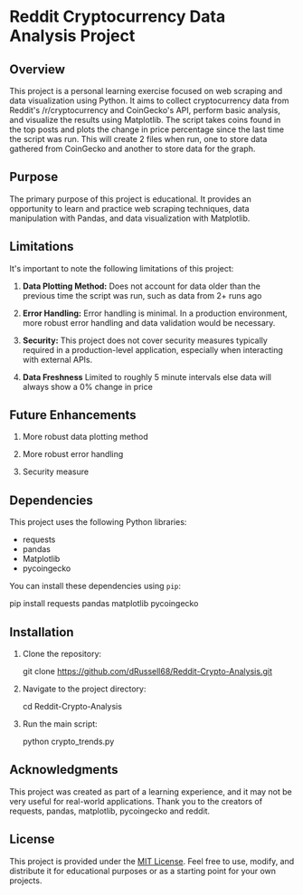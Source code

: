 # Reddit Cryptocurrency Data Analysis Project

## Overview

This project is a personal learning exercise focused on web scraping and data visualization using Python. It aims to collect cryptocurrency data from Reddit's /r/cryptocurrency and CoinGecko's API, perform basic analysis, and visualize the results using Matplotlib. The script takes coins found in the top posts and plots the change in price percentage since the last time the script was run. This will create 2 files when run, one to store data gathered from CoinGecko and another to store data for the graph.

## Purpose

The primary purpose of this project is educational. It provides an opportunity to learn and practice web scraping techniques, data manipulation with Pandas, and data visualization with Matplotlib.

## Limitations

It's important to note the following limitations of this project:

1. **Data Plotting Method:** Does not account for data older than the previous time the script was run, such as data from 2+ runs ago

2. **Error Handling:** Error handling is minimal. In a production environment, more robust error handling and data validation would be necessary.

3. **Security:** This project does not cover security measures typically required in a production-level application, especially when interacting with external APIs.
4. **Data Freshness** Limited to roughly 5 minute intervals else data will always show a 0% change in price 

## Future Enhancements

1. More robust data plotting method

2. More robust error handling

3. Security measure

## Dependencies

This project uses the following Python libraries:

- requests
- pandas
- Matplotlib
- pycoingecko

You can install these dependencies using `pip`:

  pip install requests pandas matplotlib pycoingecko

## Installation

1. Clone the repository:

     git clone https://github.com/dRussell68/Reddit-Crypto-Analysis.git

2. Navigate to the project directory:

      cd Reddit-Crypto-Analysis

3. Run the main script:

      python crypto_trends.py

## Acknowledgments

This project was created as part of a learning experience, and it may not be very useful for real-world applications. Thank you to the creators of requests, pandas, matplotlib, pycoingecko and reddit.
## License

This project is provided under the [MIT License](LICENSE). Feel free to use, modify, and distribute it for educational purposes or as a starting point for your own projects.

